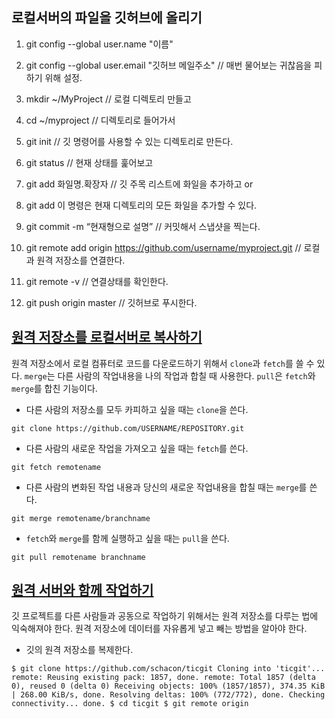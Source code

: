 ## 로컬서버의 파일을 깃허브에 올리기

1. git config --global user.name "이름"
2. git config --global user.email "깃허브 메일주소" // 매번 물어보는 귀찮음을 피하기 위해 설정.

3. mkdir ~/MyProject   // 로컬 디렉토리 만들고
4. cd ~/myproject      // 디렉토리로 들어가서
5. git init            // 깃 명령어를 사용할 수 있는 디렉토리로 만든다.
6. git status          // 현재 상태를 훑어보고
7. git add 화일명.확장자  // 깃 주목 리스트에 화일을 추가하고 or
8. git add 이 명령은 현재 디렉토리의 모든 화일을 추가할 수 있다.
9. git commit -m “현재형으로 설명” // 커밋해서 스냅샷을 찍는다.

10. git remote add origin https://github.com/username/myproject.git // 로컬과 원격 저장소를 연결한다.
11. git remote -v // 연결상태를 확인한다.
12. git push origin master // 깃허브로 푸시한다.

## [원격 저장소를 로컬서버로 복사하기](https://help.github.com/articles/fetching-a-remote/)

원격 저장소에서 로컬 컴퓨터로 코드를 다운로드하기 위해서 `clone`과 `fetch`를 쓸 수 있다. `merge`는 다른 사람의 작업내용을 나의 작업과 합칠 때 사용한다. `pull`은 `fetch`와 `merge`를 합친 기능이다.

- 다른 사람의 저장소를 모두 카피하고 싶을 때는 `clone`을 쓴다.

 `git clone https://github.com/USERNAME/REPOSITORY.git`

- 다른 사람의 새로운 작업을 가져오고 싶을 때는 `fetch`를 쓴다.

 `git fetch remotename`

- 다른 사람의 변화된 작업 내용과 당신의 새로운 작업내용을 합칠 때는  `merge`를 쓴다.

 `git merge remotename/branchname`

- `fetch`와 `merge`를 함께 실행하고 싶을 때는 `pull`을 쓴다.

 `git pull remotename branchname`

## [원격 서버와 함께 작업하기](http://git-scm.com/book/en/v2/Git-Basics-Working-with-Remotes)

깃 프로젝트를 다른 사람들과 공동으로 작업하기 위해서는 원격 저장소를 다루는 법에 익숙해져야 한다. 원격 저장소에 데이터를 자유롭게 넣고 빼는 방법을 알아야 한다.

- 깃의 원격 저장소를 복제한다.

`$ git clone https://github.com/schacon/ticgit
Cloning into 'ticgit'...
remote: Reusing existing pack: 1857, done.
remote: Total 1857 (delta 0), reused 0 (delta 0)
Receiving objects: 100% (1857/1857), 374.35 KiB | 268.00 KiB/s, done.
Resolving deltas: 100% (772/772), done.
Checking connectivity... done.
$ cd ticgit
$ git remote
origin`
